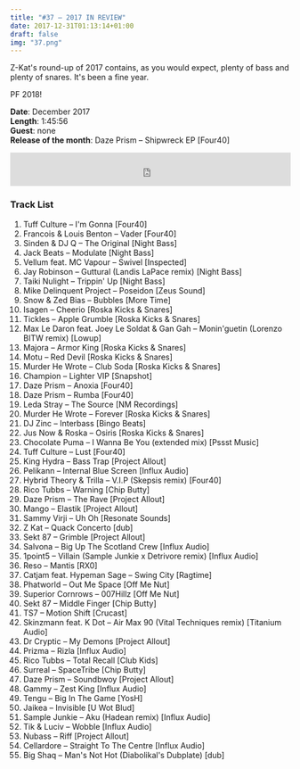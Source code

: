 ```yaml
---
title: "#37 – 2017 IN REVIEW"
date: 2017-12-31T01:13:14+01:00
draft: false
img: "37.png"
---
```


Z-Kat's round-up of 2017 contains, as you would expect, plenty of bass and plenty of snares. It's been a fine year.

PF 2018!

**Date**: December 2017  
**Length**: 1:45:56  
**Guest**: none  
**Release of the month**: Daze Prism – Shipwreck EP [Four40]

<div>
<iframe width="100%" height="60" src="https://www.mixcloud.com/widget/iframe/?hide_cover=1&mini=1&feed=%2Fzkat%2Fmasquerave-podcast-37-2017-in-review%2F" frameborder="0" ></iframe>
</div>

### Track List

1. Tuff Culture – I'm Gonna [Four40]
2. Francois & Louis Benton – Vader [Four40]
3. Sinden & DJ Q – The Original [Night Bass]
4. Jack Beats – Modulate [Night Bass]
5. Vellum feat. MC Vapour – Swivel [Inspected]
6. Jay Robinson – Guttural (Landis LaPace remix) [Night Bass]
7. Taiki Nulight – Trippin' Up [Night Bass]
8. Mike Delinquent Project – Poseidon [Zeus Sound]
9. Snow & Zed Bias – Bubbles [More Time]
10. Isagen – Cheerio [Roska Kicks & Snares]
11. Tickles – Apple Grumble [Roska Kicks & Snares]
12. Max Le Daron feat. Joey Le Soldat & Gan Gah – Monin'guetin (Lorenzo BITW remix) [Lowup]
13. Majora – Armor King [Roska Kicks & Snares]
14. Motu – Red Devil [Roska Kicks & Snares]
15. Murder He Wrote – Club Soda [Roska Kicks & Snares]
16. Champion – Lighter VIP [Snapshot]
17. Daze Prism – Anoxia [Four40]
18. Daze Prism – Rumba [Four40]
19. Leda Stray – The Source [NM Recordings]
20. Murder He Wrote – Forever [Roska Kicks & Snares]
21. DJ Zinc – Interbass [Bingo Beats]
22. Jus Now & Roska – Osiris [Roska Kicks & Snares]
23. Chocolate Puma – I Wanna Be You (extended mix) [Pssst Music]
24. Tuff Culture – Lust [Four40]
25. King Hydra – Bass Trap [Project Allout]
26. Pelikann – Internal Blue Screen [Influx Audio]
27. Hybrid Theory & Trilla – V.I.P (Skepsis remix) [Four40]
28. Rico Tubbs – Warning [Chip Butty]
29. Daze Prism – The Rave [Project Allout]
30. Mango – Elastik [Project Allout]
31. Sammy Virji – Uh Oh [Resonate Sounds]
32. Z Kat – Quack Concerto [dub]
33. Sekt 87 – Grimble [Project Allout]
34. Salvona – Big Up The Scotland Crew [Influx Audio]
35. 1point5 – Villain (Sample Junkie x Detrivore remix) [Influx Audio]
36. Reso – Mantis [RX0]
37. Catjam feat. Hypeman Sage – Swing City [Ragtime]
38. Phatworld – Out Me Space [Off Me Nut]
39. Superior Cornrows – 007Hillz [Off Me Nut]
40. Sekt 87 – Middle Finger [Chip Butty]
41. TS7 – Motion Shift [Crucast]
42. Skinzmann feat. K Dot – Air Max 90 (Vital Techniques remix) [Titanium Audio]
43. Dr Cryptic – My Demons [Project Allout]
44. Prizma – Rizla [Influx Audio]
45. Rico Tubbs – Total Recall [Club Kids]
46. Surreal – SpaceTribe [Chip Butty]
47. Daze Prism – Soundbwoy [Project Allout]
48. Gammy – Zest King [Influx Audio]
49. Tengu – Big In The Game [YosH]
50. Jaikea – Invisible [U Wot Blud]
51. Sample Junkie – Aku (Hadean remix) [Influx Audio]
52. Tik & Luciv – Wobble [Influx Audio]
53. Nubass – Riff [Project Allout]
54. Cellardore – Straight To The Centre [Influx Audio]
55. Big Shaq – Man's Not Hot (Diabolikal's Dubplate) [dub]
